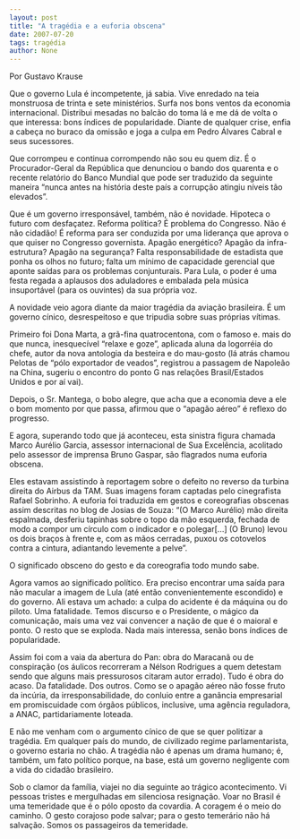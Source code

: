 ```yaml
---
layout: post
title: "A tragédia e a euforia obscena"
date: 2007-07-20
tags: tragédia
author: None
---
```

Por Gustavo Krause 

Que o governo Lula &eacute; incompetente, j&aacute; sabia. Vive enredado na teia monstruosa de trinta e sete minist&eacute;rios. Surfa nos bons ventos da economia internacional. Distribui mesadas no balc&atilde;o do toma l&aacute; e me d&aacute; de volta o que interessa: bons &iacute;ndices de popularidade. Diante de qualquer crise, enfia a cabe&ccedil;a no buraco da omiss&atilde;o e joga a culpa em Pedro &Aacute;lvares Cabral e seus sucessores. 

Que corrompeu e continua corrompendo n&atilde;o sou eu quem diz. &Eacute; o Procurador-Geral da Rep&uacute;blica que denunciou o bando dos quarenta e o recente relat&oacute;rio do Banco Mundial que pode ser traduzido da seguinte maneira &ldquo;nunca antes na hist&oacute;ria deste pa&iacute;s a corrup&ccedil;&atilde;o atingiu n&iacute;veis t&atilde;o elevados&rdquo;. 

Que &eacute; um governo irrespons&aacute;vel, tamb&eacute;m, n&atilde;o &eacute; novidade. Hipoteca o futuro com desfa&ccedil;atez. Reforma pol&iacute;tica? &Eacute; problema do Congresso. N&atilde;o &eacute; n&atilde;o cidad&atilde;o! &Eacute; reforma para ser conduzida por uma lideran&ccedil;a que aprova o que quiser no Congresso governista. Apag&atilde;o energ&eacute;tico? Apag&atilde;o da infra-estrutura? Apag&atilde;o na seguran&ccedil;a? 
Falta responsabilidade de estadista que ponha os olhos no futuro; falta um m&iacute;nimo de capacidade gerencial que aponte sa&iacute;das para os problemas conjunturais. Para Lula, o poder &eacute; uma festa regada a aplausos dos aduladores e embalada pela m&uacute;sica insuport&aacute;vel (para os ouvintes) da sua pr&oacute;pria voz. 

A novidade veio agora diante da maior trag&eacute;dia da avia&ccedil;&atilde;o brasileira. &Eacute; um governo c&iacute;nico, desrespeitoso e que tripudia sobre suas pr&oacute;prias v&iacute;timas. 

Primeiro foi Dona Marta, a gr&atilde;-fina quatrocentona, com o famoso e. mais do que nunca, inesquec&iacute;vel &ldquo;relaxe e goze&rdquo;, aplicada aluna da logorr&eacute;ia do chefe, autor da nova antologia da besteira e do mau-gosto (l&aacute; atr&aacute;s chamou Pelotas de &ldquo;p&oacute;lo exportador de veados&rdquo;, registrou a passagem de Napole&atilde;o na China, sugeriu o encontro do ponto G nas rela&ccedil;&otilde;es Brasil/Estados Unidos e por a&iacute; vai). 

Depois, o Sr. Mantega, o bobo alegre, que acha que a economia deve a ele o bom momento por que passa, afirmou que o &ldquo;apag&atilde;o a&eacute;reo&rdquo; &eacute; reflexo do progresso. 

E agora, superando todo que j&aacute; aconteceu, esta sinistra figura chamada Marco Aur&eacute;lio Garcia, assessor internacional de Sua Excel&ecirc;ncia, acolitado pelo assessor de imprensa Bruno Gaspar, s&atilde;o flagrados numa euforia obscena. 

Eles estavam assistindo &agrave; reportagem sobre o defeito no reverso da turbina direita do Airbus da TAM. Suas imagens foram captadas pelo cinegrafista Rafael Sobrinho. A euforia foi traduzida em gestos e coreografias obscenas assim descritas no blog de Josias de Souza: &ldquo;(O Marco Aur&eacute;lio) m&atilde;o direita espalmada, desferiu tapinhas sobre o topo da m&atilde;o esquerda, fechada de modo a compor um c&iacute;rculo com o indicador e o polegar[...] (O Bruno) levou os dois bra&ccedil;os &agrave; frente e, com as m&atilde;os cerradas, puxou os cotovelos contra a cintura, adiantando levemente a pelve&rdquo;. 

O significado obsceno do gesto e da coreografia todo mundo sabe. 

Agora vamos ao significado pol&iacute;tico. Era preciso encontrar uma sa&iacute;da para n&atilde;o macular a imagem de Lula (at&eacute; ent&atilde;o convenientemente escondido) e do governo. Ali estava um achado: a culpa do acidente &eacute; da m&aacute;quina ou do piloto. Uma fatalidade. Temos discurso e o Presidente, o m&aacute;gico da comunica&ccedil;&atilde;o, mais uma vez vai convencer a na&ccedil;&atilde;o de que &eacute; o maioral e ponto. O resto que se exploda. Nada mais interessa, sen&atilde;o bons &iacute;ndices de popularidade. 

Assim foi com a vaia da abertura do Pan: obra do Maracan&atilde; ou de conspira&ccedil;&atilde;o (os &aacute;ulicos recorreram a N&eacute;lson Rodrigues a quem detestam sendo que alguns mais pressurosos citaram autor errado). Tudo &eacute; obra do acaso. Da fatalidade. Dos outros. Como se o apag&atilde;o a&eacute;reo n&atilde;o fosse fruto da inc&uacute;ria, da irresponsabilidade, do conluio entre a gan&acirc;ncia empresarial em promiscuidade com &oacute;rg&atilde;os p&uacute;blicos, inclusive, uma ag&ecirc;ncia reguladora, a ANAC, partidariamente loteada. 

E n&atilde;o me venham com o argumento c&iacute;nico de que se quer politizar a trag&eacute;dia. Em qualquer pa&iacute;s do mundo, de civilizado regime parlamentarista, o governo estaria no ch&atilde;o. A trag&eacute;dia n&atilde;o &eacute; apenas um drama humano; &eacute;, tamb&eacute;m, um fato pol&iacute;tico porque, na base, est&aacute; um governo negligente com a vida do cidad&atilde;o brasileiro. 

Sob o clamor da fam&iacute;lia, viajei no dia seguinte ao tr&aacute;gico acontecimento. Vi pessoas tristes e mergulhadas em silenciosa resigna&ccedil;&atilde;o. Voar no Brasil &eacute; uma temeridade que &eacute; o p&oacute;lo oposto da covardia. A coragem &eacute; o meio do caminho. O gesto corajoso pode salvar; para o gesto temer&aacute;rio n&atilde;o h&aacute; salva&ccedil;&atilde;o. Somos os passageiros da temeridade.  